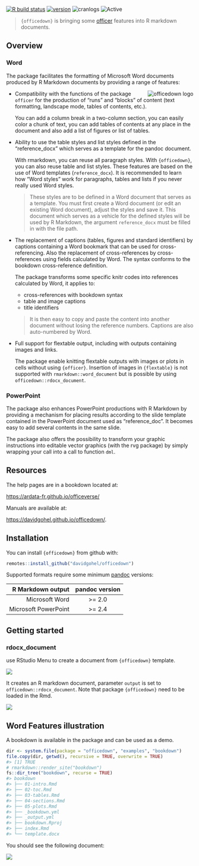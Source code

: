 
<!-- README.md is generated from README.Rmd. Please edit that file -->

[![R build
status](https://github.com/davidgohel/officedown/workflows/R-CMD-check/badge.svg)](https://github.com/davidgohel/officedown/actions)
[![version](https://www.r-pkg.org/badges/version/officedown)](https://CRAN.R-project.org/package=officedown)
![cranlogs](https://cranlogs.r-pkg.org/badges/officedown)
![Active](https://www.repostatus.org/badges/latest/active.svg)

> `{officedown}` is bringing some
> [officer](https://cran.r-project.org/package=officer) features into R
> markdown documents.

## Overview

### Word

The package facilitates the formatting of Microsoft Word documents
produced by R Markdown documents by providing a range of features:

<a href="https://github.com/davidgohel/officedown"><img src="man/figures/logo.png" alt="officedown logo" align="right" /></a>

- Compatibility with the functions of the package `officer` for the
  production of “runs” and “blocks” of content (text formatting,
  landscape mode, tables of contents, etc.).

  You can add a column break in a two-column section, you can easily
  color a chunk of text, you can add tables of contents at any place in
  the document and also add a list of figures or list of tables.

- Ability to use the table styles and list styles defined in the
  “reference_docx” which serves as a template for the pandoc document.

  With rmarkdown, you can reuse all paragraph styles. With
  `{officedown}`, you can also reuse table and list styles. These
  features are based on the use of Word templates (`reference_docx`). It
  is recommended to learn how “Word styles” work for paragraphs, tables
  and lists if you never really used Word styles.

  > These styles are to be defined in a Word document that serves as a
  > template. You must first create a Word document (or edit an existing
  > Word document), adjust the styles and save it. This document which
  > serves as a vehicle for the defined styles will be used by R
  > Markdown, the argument `reference_docx` must be filled in with the
  > file path.

- The replacement of captions (tables, figures and standard identifiers)
  by captions containing a Word bookmark that can be used for
  cross-referencing. Also the replacement of cross-references by
  cross-references using fields calculated by Word. The syntax conforms
  to the bookdown cross-reference definition.

  The package transforms some specific knitr codes into references
  calculated by Word, it applies to:

  - cross-references with bookdown syntax
  - table and image captions
  - title identifiers

  > It is then easy to copy and paste the content into another document
  > without losing the reference numbers. Captions are also
  > auto-numbered by Word.

- Full support for flextable output, including with outputs containing
  images and links.

  The package enable knitting flextable outputs with images or plots in
  cells without using `{officer}`. Insertion of images in `{flextable}`
  is not supported with `rmarkdown::word_document` but is possible by
  using `officedown::rdocx_document`.

### PowerPoint

The package also enhances PowerPoint productions with R Markdown by
providing a mechanism for placing results according to the slide
template contained in the PowerPoint document used as “reference_doc”.
It becomes easy to add several contents in the same slide.

The package also offers the possibility to transform your graphic
instructions into editable vector graphics (with the rvg package) by
simply wrapping your call into a call to function `dml`.

## Resources

The help pages are in a bookdown located at:

<https://ardata-fr.github.io/officeverse/>

Manuals are available at:

<https://davidgohel.github.io/officedown/>.

## Installation

You can install `{officedown}` from github with:

``` r
remotes::install_github("davidgohel/officedown")
```

Supported formats require some minimum
[pandoc](https://pandoc.org/installing.html) versions:

|    R Markdown output | pandoc version |
|---------------------:|:--------------:|
|       Microsoft Word |    \>= 2.0     |
| Microsoft PowerPoint |    \>= 2.4     |

## Getting started

### rdocx_document

use RStudio Menu to create a document from `{officedown}` template.

![](man/figures/README-rstudio-new.png)

It creates an R markdown document, parameter `output` is set to
`officedown::rdocx_document`. Note that package `{officedown}` need to
be loaded in the Rmd.

![](man/figures/README-minimal-rmd.png)

## Word Features illustration

A bookdown is available in the package and can be used as a demo.

``` r
dir <- system.file(package = "officedown", "examples", "bookdown")
file.copy(dir, getwd(), recursive = TRUE, overwrite = TRUE)
#> [1] TRUE
# rmarkdown::render_site("bookdown")
fs::dir_tree("bookdown", recurse = TRUE)
#> bookdown
#> ├── 01-intro.Rmd
#> ├── 02-toc.Rmd
#> ├── 03-tables.Rmd
#> ├── 04-sections.Rmd
#> ├── 05-plots.Rmd
#> ├── _bookdown.yml
#> ├── _output.yml
#> ├── bookdown.Rproj
#> ├── index.Rmd
#> └── template.docx
```

You should see the following document:

![](man/figures/README-bookdown.png)
